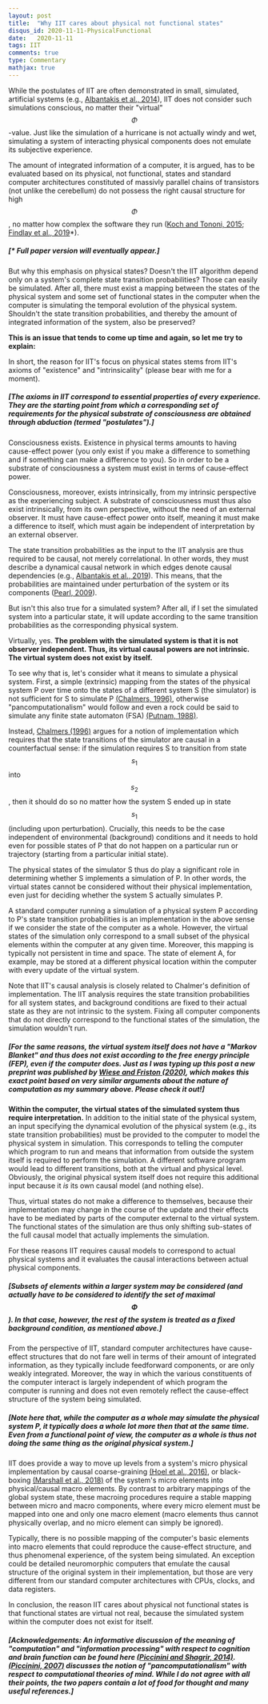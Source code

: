 ```yaml
---
layout: post
title:  "Why IIT cares about physical not functional states"
disqus_id: 2020-11-11-PhysicalFunctional
date:   2020-11-11
tags: IIT
comments: true
type: Commentary
mathjax: true
---
```



While the postulates of IIT are often demonstrated in small, simulated, artificial systems (e.g., [Albantakis et al., 2014](https://doi.org/10.1371/journal.pcbi.1003966)), IIT does not consider such simulations conscious, no matter their "virtual" $$\Phi$$-value. Just like the simulation of a hurricane is not actually windy and wet, simulating a system of interacting physical components does not emulate its subjective experience.

The amount of integrated information of a computer, it is argued, has to be evaluated based on its physical, not functional, states and standard computer architectures constituted of massivly parallel chains of transistors (not unlike the cerebellum) do not possess the right causal structure for high $$\Phi$$, no matter how complex the software they run ([Koch and Tononi, 2015](); [Findlay et al., 2019](http://ceur-ws.org/Vol-2287/short7.pdf)*).

##### [* Full paper version will eventually appear.]

But why this emphasis on physical states? Doesn't the IIT algorithm depend only on a system's complete state transition probabilities? Those can easily be simulated. After all, there must exist a mapping between the states of the physical system and some set of functional states in the computer when the computer is simulating the temporal evolution of the physical system. Shouldn't the state transition probabilities, and thereby the amount of integrated information of the system, also be preserved?

**This is an issue that tends to come up time and again, so let me try to explain:**

In short, the reason for IIT's focus on physical states stems from IIT's axioms of "existence" and "intrinsicality" (please bear with me for a moment). 

##### [The axioms in IIT correspond to essential properties of every experience. They are the starting point from which a corresponding set of requirements for the physical substrate of consciousness are obtained through abduction (termed "postulates").]

Consciousness exists. Existence in physical terms amounts to having cause-effect power (you only exist if you make a difference to something and if something can make a difference to you). So in order to be a substrate of consciousness a system must exist in terms of cause-effect power.

Consciousness, moreover, exists intrinsically, from my intrinsic perspective as the experiencing subject. A substrate of consciousness must thus also exist intrinsically, from its own perspective, without the need of an external observer. It must have cause-effect power onto itself, meaning it must make a difference to itself, which must again be independent of interpretation by an external observer.

The state transition probabilities as the input to the IIT analysis are thus required to be causal, not merely correlational. In other words, they must describe a dynamical causal network in which edges denote causal dependencies (e.g., [Albantakis et al., 2019](https://doi.org/10.3390/e21050459)). This means, that the probabilities are maintained under perturbation of the system or its components ([Pearl, 2009](http://bayes.cs.ucla.edu/BOOK-2K/)).

But isn't this also true for a simulated system? After all, if I set the simulated system into a particular state, it will update according to the same transition probabilities as the corresponding physical system. 

Virtually, yes. **The problem with the simulated system is that it is not observer independent. Thus, its virtual causal powers are not intrinsic. The virtual system does not exist by itself.** 

To see why that is, let's consider what it means to simulate a physical system. First, a simple (extrinsic) mapping from the states of the physical system P over time onto the states of a different system S (the simulator) is not sufficient for S to simulate P [(Chalmers, 1996)](https://link.springer.com/article/10.1007%2FBF00413692), otherwise "pancomputationalism" would follow and even a rock could be said to simulate any finite state automaton (FSA) [(Putnam, 1988)](https://mitpress.mit.edu/books/representation-and-reality).

Instead, [Chalmers (1996)](https://link.springer.com/article/10.1007%2FBF00413692) argues for a notion of implementation which requires that the state transitions of the simulator are causal in a counterfactual sense: if the simulation requires S to transition from state $$s_1$$ into $$s_2$$, then it should do so no matter how the system S ended up in state $$s_1$$ (including upon perturbation). Crucially, this needs to be the case independent of environmental (background) conditions and it needs to hold even for possible states of P that do not happen on a particular run or trajectory (starting from a particular initial state). 

The physical states of the simulator S thus do play a significant role in determining whether S implements a simulation of P. In other words, the virtual states cannot be considered without their physical implementation, even just for deciding whether the system S actually simulates P. 

A standard computer running a simulation of a physical system P according to P's state transition probabilities is an implementation in the above sense if we consider the state of the computer as a whole. However, the virtual states of the simulation only correspond to a small subset of the physical elements within the computer at any given time. Moreover, this mapping is typically not persistent in time and space. The state of element A, for example, may be stored at a different physical location within the computer with every update of the virtual system. 

Note that IIT's causal analysis is closely related to Chalmer's definition of implementation. The IIT analysis requires the state transition probabilities for all system states, and background conditions are fixed to their actual state as they are not intrinsic to the system. Fixing all computer components that do not directly correspond to the functional states of the simulation, the simulation wouldn't run.

##### [For the same reasons, the virtual system itself does not have a "Markov Blanket" and thus does not exist according to the free energy principle (FEP), even if the computer does. Just as I was typing up this post a new preprint was published by [Wiese and Friston (2020)](https://psyarxiv.com/7gefk/), which makes this exact point based on very similar arguments about the nature of computation as my summary above. Please check it out!]

**Within the computer, the virtual states of the simulated system thus require interpretation.** In addition to the initial state of the physical system, an input specifying the dynamical evolution of the physical system (e.g., its state transition probabilities) must be provided to the computer to model the physical system in simulation. This corresponds to telling the computer which program to run and means that information from outside the system itself is required to perform the simulation. A different software program would lead to different transitions, both at the virtual and physical level. 
Obviously, the original physical system itself does not require this additional input because it *is* its own causal model (and nothing else). 

Thus, virtual states do not make a difference to themselves, because their implementation may change in the course of the update and their effects have to be mediated by parts of the computer external to the virtual system. The functional states of the simulation are thus only shifting sub-states of the full causal model that actually implements the simulation.

For these reasons IIT requires causal models to correspond to actual physical systems and it evaluates the causal interactions between actual physical components. 

##### [Subsets of elements within a larger system may be considered (and actually have to be considered to identify the set of maximal $$\Phi$$). In that case, however, the rest of the system is treated as a fixed background condition, as mentioned above.]

From the perspective of IIT, standard computer architectures have cause-effect structures that do not fare well in terms of their amount of integrated information, as they typically include feedforward components, or are only weakly integrated. Moreover, the way in which the various constituents of the computer interact is largely independent of which program the computer is running and does not even remotely reflect the cause-effect structure of the system being simulated.  

##### [Note here that, while the computer as a whole may simulate the physical system P, it typically does a whole lot more then that at the same time. Even from a functional point of view, the computer as a whole is thus not doing the same thing as the original physical system.]  

IIT does provide a way to move up levels from a system's micro physical implementation by causal coarse-graining [(Hoel et al., 2016)](https://doi.org/10.1093/nc/niw012), or black-boxing [(Marshall et al., 2018)](https://journals.plos.org/ploscompbiol/article?id=10.1371/journal.pcbi.1006114) of the system's micro elements into physical/causal macro elements. By contrast to arbitrary mappings of the global system state, these macroing procedures require a stable mapping between micro and macro components, where every micro element must be mapped into one and only one macro element (macro elements thus cannot physically overlap, and no micro element can simply be ignored).

Typically, there is no possible mapping of the computer's basic elements into macro elements that could reproduce the cause-effect structure, and thus phenomenal experience, of the system being simulated. An exception could be detailed neuromorphic computers that emulate the causal structure of the original system in their implementation, but those are very different from our standard computer architectures with CPUs, clocks, and data registers.

In conclusion, the reason IIT cares about physical not functional states is that functional states are virtual not real, because the simulated system within the computer does not exist for itself.

##### [Acknowledgements: An informative discussion of the meaning of "computation" and "information processing" with respect to cognition and brain function can be found here [(Piccinini and Shagrir, 2014)](https://www.sciencedirect.com/science/article/pii/S0959438813002043). [(Piccinini, 2007)](http://www.tandfonline.com/doi/abs/10.1080/00048400601176494) discusses the notion of "pancomputationalism" with respect to computational theories of mind. While I do not agree with all their points, the two papers contain a lot of food for thought and many useful references.]